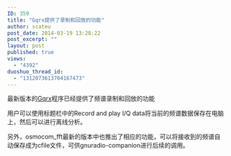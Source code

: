 ```yaml
---
ID: 359
title: "Gqrx提供了录制和回放的功能"
author: scateu
post_date: 2014-03-19 13:28:22
post_excerpt: ""
layout: post
published: true
views:
  - "4392"
duoshuo_thread_id:
  - "1312073613704167473"
---
```

最新版本的<a href="http://gqrx.dk">Gqrx</a>程序已经提供了频谱录制和回放的功能

用户可以使用标题栏中的Record and play I/Q data将当前的频谱数据保存在电脑上，然后可以进行离线分析。

另外，osmocom_fft最新的版本中也推出了相应的功能，可以将接收到的频谱自动保存成为cfile文件，可供gnuradio-companion进行后续的调用。

